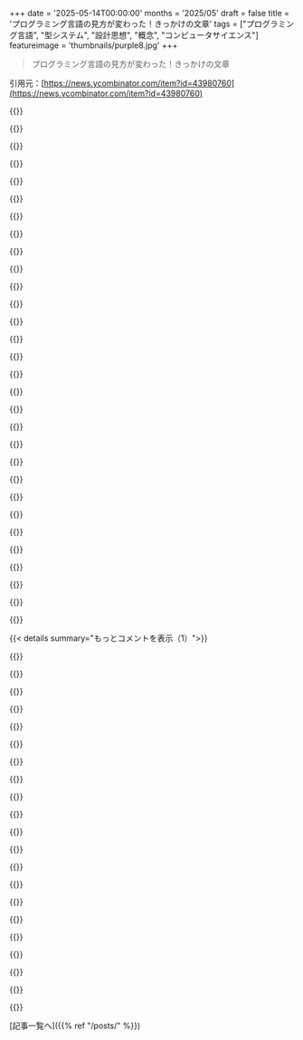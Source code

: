 +++
date = '2025-05-14T00:00:00'
months = '2025/05'
draft = false
title = 'プログラミング言語の見方が変わった！きっかけの文章'
tags = ["プログラミング言語", "型システム", "設計思想", "概念", "コンピュータサイエンス"]
featureimage = 'thumbnails/purple8.jpg'
+++

> プログラミング言語の見方が変わった！きっかけの文章

引用元：[https://news.ycombinator.com/item?id=43980760](https://news.ycombinator.com/item?id=43980760)




{{<matomeQuote body="これめちゃいいね！最近CSの研究結構やってるんだけど、いくつかまだ見たことないのがあったよ．ここに載ってないお気に入りをいくつかパッと思いついた限りでシェアさせてね．<br>－ Ian Piumartaの”Open，Extensible Object Models”（https://www.piumarta.com/software/id-objmodel/objmodel2.pdf）は、プログラマーに最大限の自由を許す最小限のオブジェクト指向メタオブジェクトシステムを作る話．メッセージ送信操作だけ定義してて、他は実行時に全部変えられるんだ．分厚い”Art of the Metaobject Protocol”本のより実践的な対になる感じ．<br>－ John Ousterhoutの”Scripting：Higher-Level Programming for the 21st Century”（https://web.stanford.edu/~ouster/cgi-bin/papers/scripting.pd...）－これは論文ってよりは記事かな．Tclの作者によるシステムプログラミング言語とスクリプティング言語の二分法について．一見当たり前だけど、そこから得られる教訓は広く応用が利くと思うんだ．みんな、高性能で生産性も最高の完璧なマルチパラダイム言語を探してるけど、コンパイルされて速くて扱いにくいシステム言語と、扱いやすくて柔軟なインタプリタ型のフロントエンドを組み合わせるのがベストなのかもしれない．よくあるのは、同じアプリにCとTclがあれば十分ってケース．また新しいプログラミング言語を書こうとしてる人は必読だね．<br>－ Niklaus WirthのProject Oberon（https://people.inf.ethz.ch/wirth/ProjectOberon/）は、ハイレベルなUIからカーネル、コンパイラ、RISCっぽいCPUアーキテクチャまで、システム全体を実装したもの．彼は有名な”plea for lean software”を書いてて、それを実際に実践したんだ．依存関係地獄とか、普通のコーダーによる高すぎる抽象化が蔓延するこの時代には失われた芸術だね．" userName="sph" createdAt="2025/05/14 09:02:44" color="#ff5733">}}




{{<matomeQuote body="うーん、Ousterhoutの二分法とその結論には同意できないな．<br>まず、彼の主張の理解として－言語はCみたいなシステム言語か、Tclやpythonみたいなスクリプティング言語のどっちか．システム言語は”強い”型があってデータ構造やアルゴリズム向け、スクリプティング言語は”型なし”で”糊付け”向けだってことだよね．<br>主な主張は、スクリプティング言語は”型なし”のおかげで糊付け作業でより簡潔で開発が速いってこと．<br>彼の例だと、Tclでボタンを作るコードがあるね．<br>button .b -text Hello！ -font {Times<br>16} -command {puts hello}<br>彼は続けてこう言ってるんだ．<br>C++とMicrosoft Foundation Classes（MFC）だと、３つのプロシージャで約25行のコードが必要だ．フォントの設定だけでMFCだと数行かかるんだ：<br>CFont *fontPtr = new CFont()；<br>fontPtr－＞CreateFont(16， 0， 0， 0， 700，<br>0， 0， 0， ANSI_CHARSET，<br>OUT_DEFAULT_PRECIS，<br>CLIP_DEFAULT_PRECIS，<br>DEFAULT_QUALITY，<br>DEFAULT_PITCH｜FF_DONTCARE，<br>“Times New Roman”)；<br>buttonPtr－＞SetFont(fontPtr)；<br>このコードの多くは強い型付けの結果だ［…］Tclでは、フォントの本質的な特性（Times書体、16ポイントのサイズ）は宣言や変換なしですぐに使える．さらに、Tclではボタンの振る舞いをボタンを作成するコマンドに直接含めることができる一方、C++やJavaでは別に宣言されたメソッドに置く必要がある．<br>引用終わり．<br>あれからずいぶん進歩したし、この二分法が誤りなのは例を見れば明らかだよ．Ousterhoutの見方は彼の限られた経験に色付けされてて、Tclの何が彼に気に入ったのかを誤解してるんだ．<br>構文について話そう．彼の提示した正確なTclコードだって、静的型解析をする言語でパースしてコンパイルできるはずだ．それはそうしてない、なぜなら彼はランタイムにしか型チェックしないインタプリタで実行してるからね．でもポイントは、コンパイルされるか解釈されるかは実装の詳細であって、構文とはほとんど関係ないってこと．彼が自分の構文を気に入ってるのは、彼の構文がC++より明らかに優れてるからであって、それ以上じゃない．<br>そして型について：彼は’型なし’言語は制約が少ないから開発が速いと主張してる．これは、もちろん、ナンセンスだよ．制約の量は問題に依存するのであって、言語に依存するわけじゃない．動的型付けが開発を速く感じさせるなら、それは制約に出くわすのを後回しにしてるだけだ．<br>プログラムが実行される前にすべての型エラーに遭遇することを保証する方が良いに決まってる．でも、どんな言語でも静的型解析ができるのに、なぜすべての言語がそうしないの？<br>だってそれは難しいからだ．型理論は複雑なんだ．すべての型システムが決定可能じゃないし、実践的な理由で決定可能なものを選ばなきゃいけない．決定可能なものは、アノテーションや複雑なアルゴリズム・意味論的な制約（例えばHindley-Milner）を要求するかもしれない．<br>PL設計者としては、ただ諦めてランタイムに型チェックするだけの方がずっと楽だ．そして、最優先事項が使える言語をすぐに組み込むことなら、それは非常に理にかなってる．でもそれが実際に優れているからだなんてフリはやめようよ．" userName="johnecheck" createdAt="2025/05/14 11:57:51" color="#785bff">}}




{{<matomeQuote body="僕の意見だけど、型なし言語は短いプログラムに最適だと思うな．だってプログラムの100％を理解できるから．型付き言語は、より大きなプログラムの複雑さを管理する方法なんだよ．<br>関連する例として、BASICプログラミング言語は、24行（ガラスTtyが表示できた行数）に収まるプログラムにすごく向いてるね．" userName="WalterBright" createdAt="2025/05/14 16:54:38" color="#ff5c5c">}}




{{<matomeQuote body="静的型付けのスペクトラムには、明確なコストとメリットのトレードオフがあるよね．みんなCoqを使ってるわけじゃないし．その一方で、”基本的な”静的型付けの負担は、型推論で成功してる現状を考えると、この時点では非常に低いよ［0］．<br>全ての動的型付けプログラミング言語が（オプショナル／段階的な）静的型付けシステムを追求してるみたいだし、もはや”純粋な”動的型付けPLはほとんど過去のものになった気がする．問題は、どのくらい、どんな種類の静的型付けをするかってことだね．そして、これはおそらくドメインによるだろうね（例えば、Rustとそのメモリ安全性への注力はGCを避けてて、それがライフタイムアノテーションを必須にしてる）．<br>0）型推論が万能だとは思わないよ．例えば、複雑な型システムがクレイジーな型を推論して、推論器が失敗した時にそれらをデバッグするのに詰まるような場合、あまり役に立たないね．" userName="foobazgt" createdAt="2025/05/14 19:54:41" color="#38d3d3">}}




{{<matomeQuote body="BASICの変数には型があるよ．BASICは元々印刷端末向けに設計されたから、24行の制限はなかったんだ．現代のBASICはもっと大きなプログラムを書くのにも向いてるよ．<br>今日のHNでもこんな記事見たよ：<br>”I Miss Visual Basic” <br>https://news.ycombinator.com/item？id=43988853<br>”The history and legacy of Visual Basic” https://news.ycombinator.com/item？id=43949855" userName="musicale" createdAt="2025/05/15 03:24:05" color="">}}




{{<matomeQuote body="僕が使ってたBASICは70年代のPDP-10のBASIC-10だったよ．オリジナルからそんなに改良されてなかったな．24行の件はガラスTtyの制限であって、BASICじゃないんだ．" userName="WalterBright" createdAt="2025/05/15 08:42:54" color="">}}




{{<matomeQuote body="関数が画面一つに収まるのは、今でも良いアイデアだと思うよ．<br>僕の言いたかったことは、テレタイプ式の印刷端末は、ビデオ表示端末みたいに垂直方向の空間に本質的な制限がないってことなんだ（そして、結局印刷はかなり長くなる可能性がある）．<br>でも今考えてみると、もしかしたらBASICの設計者たちは、初心者にとって、80カラム（シーケンス番号付きだと72カラム）のパンチカードの小さな束に収まるような短いFORTRANプログラムに匹敵する何かを書く方法を、午後一つか二つで簡単に学べるようにすることを考えてたのかもしれないね．" userName="musicale" createdAt="2025/05/17 02:39:39" color="">}}




{{<matomeQuote body="同意するよ、僕の経験則だと1k LoCを超えるなら静的型付き言語で構築するのが一番だね．長期間メンテするつもりのない20行程度のプログラムなら、PythonよりRustを選ぶことはまずないかな．" userName="Voultapher" createdAt="2025/05/15 06:59:01" color="">}}




{{<matomeQuote body="うん、20行のコードにborrow checkerを使う理由は全くないよね、borrow checkerを実験してる場合を除いては．" userName="WalterBright" createdAt="2025/05/15 17:02:51" color="">}}




{{<matomeQuote body="静的型付けは、型が制約を保証する非常に大きな硬い構造を構築できる．ただし、これらの制約は迅速な作業の妨げになる．関数のシグネチャを変更すると、その関数を呼び出すコードのすべての部分を最初に変更する必要がある．その後、コンパイルし、プログラムを再起動し、全体の硬い構造を再構築し、変更が期待通りに機能することを確認する必要がある．このプロセス全体に数分かかることがある．これらのエラーをコンパイル時に検出することで、より信頼性の高いコードになるという主張がある．<br>動的型付けには、コンパイル時にエラーを検出するのに役立つそのような制約はない．動的型付けを使用すると、より流動的に変更される有機的な構造を構築できる．関数シグネチャを変更しても、その関数を呼び出すすべてのコードを変更する必要はない．アプリケーションを再起動せずに、実行中のアプリケーションで関数を変更してテストできる．これには数秒しかかからない．動的型付けを使用すると、100倍速くイテレーションできる．迅速にイテレーションできるということは、テストがよりしっかり行われたコードになり、より信頼性の高いコードになることが多い．<br>どちらも価値がある．要件が頻繁に変更される開発段階やプロトタイプを構築する必要がある場合に、動的型付けは価値がある．コードがより成熟しており、変更が少なくなり、コードを本番環境に配置する必要がある場合に、静的型付けは価値がある．<br>理想的には両方を持つことだ．プログラムのより成熟した部分は静的型付けされ、より流動的な部分は動的型付けされる．" userName="dilipdasilva" createdAt="2025/05/14 20:06:31" color="#45d325">}}




{{<matomeQuote body="＞ 静的型付けだとカッチリした大規模構造が作れて、型のおかげで制約が守られるけど、その制約が素早い開発の邪魔になる。関数のシグネチャを変えると、呼び出してるコード全部直さなきゃいけないってさ。<br>これ、動的型付け言語の方が”素早い”ってのには断固反対だな〜特に小規模じゃない（つまりデカい）コードベースだとね。<br>動的型付け言語でそんな変更しても、フィードバックゼロだし、変更がどんだけ影響するかも分からない。実際、変更が本当に全部終わったのかすら分からないんだよ。<br>それに比べて、静的型付けだと即座にすごく役に立つフィードバックがあって、変更箇所まで教えてくれる。直す必要があるコードが全部特定されて、こっちに伝えてくれるからね。" userName="derriz" createdAt="2025/05/14 21:12:21" color="#ff5c5c">}}




{{<matomeQuote body="＞ これらのエラーをコンパイル時にキャッチすると、より信頼性の高いコードになるって主張ね。<br>俺にとって一番大事な理由は、静的型付けの方がコードがずっと自己文書化してくれること。関数が何を返してるか見れば分かるし、もし分からないものだったら型宣言を見に行けば、その型で何ができるか分かるんだ。<br>これは動的型付けとは全く違う。動的型付けだと、ドキュメントがすごく良くて最新であることを祈るしかないけど、これがそうじゃないことってしょっちゅうだからね。" userName="magicalhippo" createdAt="2025/05/15 03:55:51" color="#ff5733">}}




{{<matomeQuote body="コンパイラがやってくれるはずの作業（発見しにくいバグ追跡も含めて）に時間を使うのは、動的型付けのルーズな仕組みから得られた時間よりもはるかに多くの時間を無駄にしたよ。" userName="frumplestlatz" createdAt="2025/05/14 20:17:19" color="">}}




{{<matomeQuote body="＞ それからコンパイルして、プログラムを再起動して、硬い構造全体を再構築して、変更が期待通りに動くか確認しなきゃいけない。このプロセス全体で何分もかかることもある。<br>これ、俺の経験とは全然違うんだよ。Virgilは完全に静的型付け言語だけど、コンパイルは速い。Virgilコンパイラ（約50KLOC）で作業してる時、普通のワークフローはデバッグモードでインタープリタを使って、編集→実行のループを回すことなんだ。インタープリタはコンパイラ全体を読み込んで、型チェックして、俺の変更で実行するのに90ミリ秒しかかからない。最適化付きのコンパイルをループに入れても400ミリ秒だよ。<br>ターミナルタブ２つ切り替えるより時間かからないね。<br>これは静的型付け対動的型付けの問題じゃないんだ。めちゃくちゃ非効率な言語/ビルドシステム対効率的なやつの問題なんだよ。" userName="titzer" createdAt="2025/05/14 23:46:43" color="#ff5c5c">}}




{{<matomeQuote body="非効率な言語やビルドシステムは問題を悪化させる可能性はあるね。<br>１秒未満でコンパイルできる静的型付け言語はたくさんある。でも、関数のシグネチャを変えたら、呼び出し側全部直さなきゃいけないのは変わらない。<br>それから再コンパイルして、アプリケーションを再起動して、全データ構造を再構築しなきゃならない。<br>一部の静的言語はインタプリタモードでホットリロードを許してるけど、許される変更の種類は限られてる。<br>Common LispやSmalltalkみたいな動的言語だと、プログラム動かしたまま更新できる。イテレーションの速度は100倍速いよ、だって変更をテストできる状態にするために、アプリケーションを再起動して全データ構造を再構築する必要がないからね。" userName="dilipdasilva" createdAt="2025/05/15 23:09:36" color="#ff33a1">}}




{{<matomeQuote body="＞ プログラムが実行される前に全ての型エラーに遭遇することを保証する方が良い。<br>これ、ミッションクリティカルなソフトウェアを書いてるか、無限に時間がある場合しか通用しないよ。<br>あなたの議論は、納期があって出荷しなきゃいけない場合を考慮してないね。だから、型の完璧さなんてどうでもよくて、生産性を最適化するのが最優先なんだ。<br>パフォーマンスが重要な環境でさえ、スクリプト言語があまり向いてないのに、どうにか生産性のためにそれらに頼る理由があるんだよ。<br>例えばゲーム開発（Unreal EngineとそのBlueprintシステム、GodotとそのGDScript、C++とLuaを組み合わせた多数のゲームエンジン）。<br>もちろん、ゲーム開発者だって静的型付けで理想的なデータ構造を書いてゲームがクラッシュしないようにしたいのはやまやまだけど、彼らの目標は10年以内にゲームを出すことなんだ。だから、パフォーマンスが重要なエンジン部分に強い型付けを限定して、型理論の本なんか見ないでコアプロダクトの開発とイテレーションに集中できるんだ。<br>Mr. Ousterhoutの議論のポイントは、選択肢は二つしかないってことだよ。つまり、万能薬、つまり100％安全なのに実験やオプショナルな型付けもできて、C++並みの速さでネイティブコードにコンパイルできる生産性の高い強い型付け言語っていう神話を invent するか、これが不可能な夢物語だと受け入れて、問題に合ったツールを使う必要があるってことさ。<br>これは表面上は当たり前なんだけど、今でも議論の的になってる点だよね。" userName="sph" createdAt="2025/05/14 12:10:04" color="#785bff">}}




{{<matomeQuote body="＞ 結局、全部アセンブリ（実行される）か、インタープリタ（実行される）にコンパイルされる。アセンブリ最強だね。<br>ここでの本当の選択肢はこうだ：プログラマーのコードを事前にアセンブリにするか、ランタイムでそうするか（アセンブリがプログラマーのコードを解釈する）。あるいはJITコンパイルみたいな中間。<br>そして：どんなガードレールを設置するか。<br>だから、高レベル言語っていうのは、面倒で嫌なアセンブリコーディングをもっと palatable にする方法だと言えるね。<br>例えば、ただマシンがクラッシュする代わりにエラーレポートを出したりとか、サンドボックスを提供したりとか、プログラマーの思考に合う計算モデルを提供したりとか。<br>それらの間には、ただいくつか役に立つ抽象化が必要なんだ。できればシンプルで汎用性のあるやつ。<br>例えば、（ビットマップ）”スクリーン”は、ただの平らなメモリ空間（フレームバッファ）でもいい。あるいはピクセルの２次元配列で、おそらく”ピクセル”は別の場所で定義されてるとか。<br>プログラマーはGPUがどうやってそれらのピクセルを表示するように強制されるか気にしないし、低レベルコードは高レベルソフトウェアがそれらを生成するために何をするか気にしない。<br>そして、そういう抽象化は可能な限り少なく（ただし少なくしすぎないように！）持つことだ。<br>Tcl: ”全ては文字列”<br>Lisp: ”全てはリスト”<br>Unix(-like): ”全てはファイル”<br>とかね。<br>個人的には、表現力 / 少なくても役に立つ抽象化の数と、その実装サイズの比率で期待以上の働きをする言語に惹かれるね。Forth、Tcl、Luaなんかが思い浮かぶ。<br>まあ、それはただ俺の好みだけどね。開発者とその所属組織は自分たちで選択するんだ。" userName="RetroTechie" createdAt="2025/05/14 13:57:18" color="">}}




{{<matomeQuote body="＞ ここでの本当の選択肢はこうだ：プログラマーのコードを事前にアセンブリにするか、ランタイムでそうするか（アセンブリがプログラマーのコードを解釈する）。あるいはJITコンパイルみたいな中間。<br>言語が好むコンパイル/インタープリタモデルは、大まかに言って、その型システムや、開発速度、正確性、パフォーマンスのどれを重視するかとは直交するね。<br>それに、多くの言語は実際には様々なコンパイル/インタープリタモデルを使って実装できる。例えばCのインタープリタもあるし、Javaの事前機械語コンパイラもあるよ。" userName="MaxBarraclough" createdAt="2025/05/14 20:45:58" color="">}}




{{<matomeQuote body="＞ だから、高レベル言語っていうのは、面倒で嫌なアセンブリコーディングをもっと palatable にする方法だと言えるね。<br>うん、スクリプト言語のポイントはほとんどが動的型付けと動的バインディングだね。これはランタイムでバインディングを解決するってことで、実行が遅くなるってことだ。<br>銀の弾丸なんてない：速度が欲しいなら、速い機械語にコンパイルされる扱いにくい言語が必要だ。<br>使いやすさとか手間のかからなさが欲しいなら、遅い言語になるよ。" userName="sph" createdAt="2025/05/14 16:20:13" color="#45d325">}}




{{<matomeQuote body="動的な問題には、動的言語の方が間違いなく使いやすいね。<br>静的に分かりきってる問題には、必ずしも使いやすいわけじゃない。<br>静的言語は正確さと速度でメリットがある。<br>キーワードは「動的」だね。" userName="static_void" createdAt="2025/05/14 18:16:27" color="#38d3d3">}}




{{<matomeQuote body="経験が少ないって言葉は違ったかも。1998年に書いてるって考えると、視野が限られてたって言いたかったんだ。<br>前のコメントへの補足説明だね。意図が伝わるように訂正してる。" userName="johnecheck" createdAt="2025/05/15 01:42:54" color="">}}




{{<matomeQuote body="この議論でいつも分かんないのはさ、全部理解してないデータをどれくらい渡してるの？<br>あと、型使う人が結局リフレクションで型パターンマッチングするようになるけど、それってユーザーレベルから型システムに型付けを移しただけで、あんまりメリットない気がするんだよな。" userName="MadcapJake" createdAt="2025/05/14 13:44:33" color="">}}




{{<matomeQuote body="”全部理解してないデータをどれくらい渡してるの？”<br>いつでもでしょ。プログラムが大きくなると、どこで何が渡されてるか、全部把握なんて無理になるんだ。<br>”あと、型使う人が結局リフレクションでパターンマッチング…”<br>それはツールとして使う場合であって、デフォルトは型をちゃんと使うことじゃない？" userName="coldtea" createdAt="2025/05/14 14:57:36" color="#ff5733">}}




{{<matomeQuote body="”全部理解してないデータをどれくらい渡してるの？”<br>例えば、同僚が1週間頑張ってコミットした新しいコードを使う時とかね。" userName="nottorp" createdAt="2025/05/14 16:50:03" color="">}}




{{<matomeQuote body="ほとんどの人は型パターンマッチングにリフレクションを使ったりしないよ。だって、型が変わったときにバグを仕込んだ場所で、すごく分かりやすいエラーが出るんだから。" userName="duped" createdAt="2025/05/14 19:51:43" color="">}}




{{<matomeQuote body="でもさ、本当に制限が少ない言語もあるよ。Javaのごちゃごちゃに比べたら、Pythonで気にしなきゃいけないことはずっと少ないんだ。<br>問題を先送りしてるって言われるかもだけど（そうかもね）、多くのスクリプティング用途では全然アリだよ。" userName="7thaccount" createdAt="2025/05/14 12:12:18" color="">}}




{{<matomeQuote body="うーん、そうとも違うとも言えるかな。GCやRust借用チェッカーみたいに、言語で制限の違いはある。<br>でも、問題は擬似コードの時点で型があるんだから、コードにする時に型を合わせるのは一緒。エラーが実行時かコンパイル時かの違い。俺はコンパイル時エラーが好きだ。大規模開発では超重要。<br>PythonとJavaの心配事の違いは、型チェックのタイミングじゃないと思うな。" userName="johnecheck" createdAt="2025/05/15 10:33:29" color="#45d325">}}




{{<matomeQuote body="Pythonだとボイラープレートほぼゼロでタスクできる。ループとオブジェクト、ライブラリ呼び出しだけで。クラスも使わないこと多いし状態はグローバル。<br>Javaだと同じことするのにすごい量になるんだよ。儀式が多いよね。<br>GCの制限はあるけど、主にスクリプティングのニーズでPythonは優れてる。その分野でPythonが一般的でJavaがそうじゃないのは理由があるんだよ。" userName="7thaccount" createdAt="2025/05/15 13:49:21" color="#ff5c5c">}}




{{<matomeQuote body="”型なし言語は制限少ないから開発速い”？<br>コード書いてる時は分かんないことの方が多い。強い型付け言語は、何やりたいか分かってない段階で型に集中させられる。<br>データを型にはめるのは、データ構造が落ち着いてもう変わらないと確信できた時。<br>まず動くコードを書いて、次に正しく、速くって進める。弱い型付けはプロトタイピングに使って、後で型付けしてしっかり書くんだよ。" userName="yason" createdAt="2025/05/14 12:44:46" color="#38d3d3">}}




{{<matomeQuote body="どんな問題の解決策も型で記述されるんだよね。型チェックは実行時でもコンパイル時でもできるけど、意味あるプログラムには型がある。もし文字列を引数に取る関数があって、型システムがint渡しちゃうプログラム動かせるなら、それって「素早いイテレーション」できたの？早く動くのは確かだけど、結局「関数はstringなのにintが来た」って同じ型エラーにぶち当たるじゃん。大規模なコードだと、型チェック満たすのがイテレーションを遅くするって意見もあるだろうけど、静的型付けなら他の場所で引き起こした型エラーのリストを計算できるのは明らかにお役立ちだよ。" userName="johnecheck" createdAt="2025/05/15 01:57:14" color="#ff33a1">}}




{{< details summary="もっとコメントを表示（1）">}}

{{<matomeQuote body="言語っていつも独自の制約を導入するよね。Javaだとどんな数値型にも効く関数は作れなくて、型指定しなきゃダメ。でもHaskellならできる。HaskellだとListにテキトーなものは入れられないけど、Javaなら全部オブジェクトなら大丈夫。ああいう言語の制約は、それに合わせて設計したりコード書いたりしなきゃいけないから開発を遅くする。みんなは余計な設計やコードを、安全性が上がる良いトレードオフだって見てるけど、気軽にいじくり回したい時は速度を落とすんだよ。" userName="stonemetal12" createdAt="2025/05/14 14:16:10" color="#45d325">}}




{{<matomeQuote body="ぶっちゃけ、そんな大差ないんだよね。JavaでObjectにキャストする必要があるみたいに、HaskellではDynamicでラップできるんだ。リンク貼っとくね。" userName="tome" createdAt="2025/05/14 19:30:45" color="">}}




{{<matomeQuote body="二分論は断言できない。Typescript足したJSは複雑になるし。<br>コンパイル/解釈は実装詳細だけど、コンパイル言語は型を足す傾向あり構文も寄る。「型なしが速い」はトレードオフ。動的型付けでエラーを後回しにするのは問題探索時に超役立つんだ。不明確な問題に厳しい型制約は邪魔。<br>実行前エラー検出が良いのは、探索的開発を邪魔しない場合に限るよ。" userName="coldtea" createdAt="2025/05/14 14:47:52" color="#785bff">}}




{{<matomeQuote body="この投稿マジ好き。プログラミング言語読むとプログラミングの考え方変わるよね。TAPLの「安全な言語は、プログラミング中に自分で自分の足を撃てないようにする言語だ」って引用をよく思い出すんだ。<br>もっと言うと「安全な言語は、それ自身の抽象を保護する言語だ」。安全性っていうのは、言語やプログラマーが作った抽象の整合性を保証する能力のこと。例えば、配列を更新操作以外では変えられないようにするとか、そういうことだよ。リンクはこれ。" userName="kierangill" createdAt="2025/05/14 12:44:51" color="#38d3d3">}}




{{<matomeQuote body="ちょっと変わった開発方法で面白い話だけどさ…APLで超有名なAaron Hsuさんは、考えをまとめる時に万年筆でカリグラフィーみたいにコードを書きまくるらしいよ。俺も似たようなことやるけど、汚いBicボールペンでPythonオブジェクトのフローチャート書く感じ。なんか貧乏人のUMLみたいだよね。" userName="7thaccount" createdAt="2025/05/14 12:15:59" color="">}}




{{<matomeQuote body="俺も一番難しい問題にぶち当たると万年筆に頼るよ。あれ、完全に別の頭のスイッチ入れてくれるんだ。編集能力が限られてる分、より筋道だった線形的な思考を強いられるんだけど、英語とかコードとか数学とか図をシームレスに切り替えられる自由さもあって、創造性が開花するんだよね。" userName="cvoss" createdAt="2025/05/14 14:14:32" color="#ff5733">}}




{{<matomeQuote body="手書きと記憶力には関連性があるって証明されてるんだって。PCでメモるのは手すりに指紋残すみたいなもん。OCR技術がめっちゃ良くなって、手書きだけで完璧に保存・検索できるようになればいいのに。" userName="sph" createdAt="2025/05/14 16:32:46" color="">}}




{{<matomeQuote body="Rich Hickeyの講演（特に初期のやつ）を見るのもマジでおすすめだよ。あれ見たらプログラミングのこと、考え方マジで変わったもん。" userName="jwr" createdAt="2025/05/14 09:47:44" color="#38d3d3">}}




{{<matomeQuote body="”Simple made easy”は飛ばしていいよ。この10年間、カンファレンススピーカーがみんな引用するの聞き飽きたんだもん。お決まりになっちゃった。（もちろん冗談だよ。俺は”Hammock driven development”の方が断然好きだけど、あんまり会社向きじゃないね）" userName="sph" createdAt="2025/05/14 11:34:05" color="">}}




{{<matomeQuote body="そう言うけどさ、中堅エンジニアにもっと良いコードについて理解してほしいことがあるとすれば、それはSimpleとEasyの区別だね。" userName="cnity" createdAt="2025/05/14 12:28:37" color="">}}




{{<matomeQuote body="俺にとっては、Larry Wallの”Programming Perl”と並んでマジで一番影響あったね。" userName="cutler" createdAt="2025/05/15 00:01:21" color="#45d325">}}




{{<matomeQuote body="最近ここでclosureベースのインタプリタで高速化するいい投稿があったんだよ。<br>https://news.ycombinator.com/item?id=43595283<br>その技術でBrainfuckインタプリタをおもちゃで作ってみたら、結構速かったんだ。他で使うチャンスがあるかは分かんないけど、実験してみるのはとにかく役に立ったね。<br>https://github.com/skx/closure-based-brainfuck-vm" userName="stevekemp" createdAt="2025/05/14 15:15:37" color="">}}




{{<matomeQuote body="closureの配列と、function pointerとdataが交互に入ってる配列の違いにめっちゃ興味あるんだよね。後者はほとんどの言語だとあんまり自然じゃないから、Cみたいなのがないと意味通じないんだけど。でも勘だけど、static functionとdataが同じ配列にある方が、cacheとの相性いいんじゃないかなって思う。" userName="codr7" createdAt="2025/05/14 17:36:02" color="">}}




{{<matomeQuote body="AbdulazizがKuwaitに戻ってから静かになっちゃったのは残念だね。2009年にMaxine VMで俺たちのインターンだったんだよ。めっちゃいい奴で、あの論文はマジで宝物だよ！" userName="titzer" createdAt="2025/05/14 12:42:22" color="">}}




{{<matomeQuote body="知ってるよ :( でもパン屋さん始めて、うまくやってるみたい。だから、ある意味、彼は夢を叶えてるんだね" userName="tekknolagi" createdAt="2025/05/14 12:46:49" color="">}}




{{<matomeQuote body="この人好きだから、悪く言うつもりは全然ないんだけどさ、これらの（元の記事で紹介されてる）内容ってPL（プログラミング言語）じゃなくて全部compiler（GCのやつ以外ね）についての話なんだよ。それはそれで別にいいんだけど（俺compiler好きだし）、とにかくPLについては全く関係ないんだ。" userName="almostgotcaught" createdAt="2025/05/14 12:40:40" color="">}}




{{<matomeQuote body="誰かさ、これのさ、もっと高レベルな言語、例えば JavaScriptとか.NETとかで書いてくれないかなー。この記事書いた人、すごい賢いんだろうけど、俺たちが普段扱ってるレベルよりずっと低レベル（高レベル？）でやってるんだよね。" userName="deanebarker" createdAt="2025/05/14 10:35:39" color="">}}




{{<matomeQuote body="pytypeってさ、byterunに部分的に基づいてるんだよ。開発に携わってバイトコードインタプリタのこといっぱい学べたし、pythonで翻訳したやつで先に遊んでたから、cpythonのソースコードもずっと理解しやすくなったんだよね。" userName="zem" createdAt="2025/05/16 12:30:49" color="#45d325">}}




{{<matomeQuote body="microgradについてなんだけど、Githubリポジトリのソースコード以外に、もっとドキュメントとかある？" userName="AlphaGeekZulu" createdAt="2025/05/14 06:32:42" color="">}}




{{<matomeQuote body="彼（Andrej Karpathy）がさ、youtubeでそれどうやって作ったかのシリーズ出してるよ！" userName="1_08iu" createdAt="2025/05/14 06:51:26" color="#ff5733">}}

{{</details>}}



[記事一覧へ]({{% ref "/posts/" %}})
